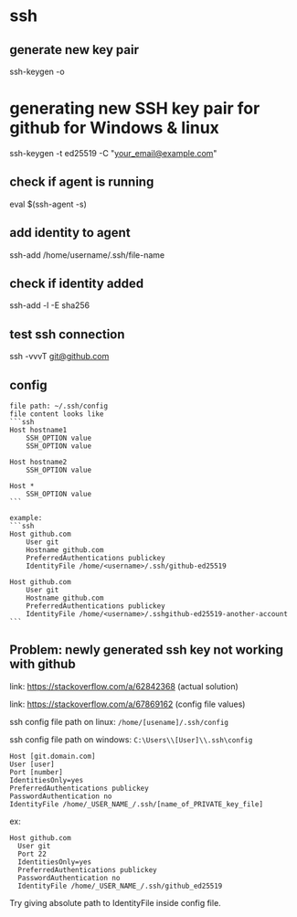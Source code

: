 # ssh

## generate new key pair

ssh-keygen -o

# generating new SSH key pair for github for Windows & linux

ssh-keygen -t ed25519 -C "your_email@example.com"

## check if agent is running

eval $(ssh-agent -s)

## add identity to agent

ssh-add /home/username/.ssh/file-name

## check if identity added

ssh-add -l -E sha256 

## test ssh connection

ssh -vvvT git@github.com 


## config

	file path: ~/.ssh/config
	file content looks like
	```ssh
	Host hostname1
	    SSH_OPTION value
	    SSH_OPTION value

	Host hostname2
		SSH_OPTION value

	Host *
	    SSH_OPTION value
	```

	example:
	```ssh
	Host github.com
		User git
		Hostname github.com
		PreferredAuthentications publickey
		IdentityFile /home/<username>/.ssh/github-ed25519

	Host github.com
		User git
		Hostname github.com
		PreferredAuthentications publickey
		IdentityFile /home/<username>/.sshgithub-ed25519-another-account
	```


## Problem: newly generated ssh key not working with github

link: https://stackoverflow.com/a/62842368 (actual solution)

link: https://stackoverflow.com/a/67869162 (config file values)

ssh config file path on linux: `/home/[usename]/.ssh/config`

ssh config file path on windows: `C:\Users\\[User]\\.ssh\config`

```ssh
Host [git.domain.com]
User [user]
Port [number]
IdentitiesOnly=yes
PreferredAuthentications publickey
PasswordAuthentication no
IdentityFile /home/_USER_NAME_/.ssh/[name_of_PRIVATE_key_file]
```

ex:

```ssh
Host github.com
  User git
  Port 22
  IdentitiesOnly=yes
  PreferredAuthentications publickey
  PasswordAuthentication no
  IdentityFile /home/_USER_NAME_/.ssh/github_ed25519
```

Try giving absolute path to IdentityFile inside config file.


